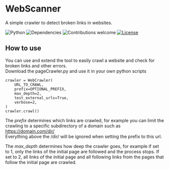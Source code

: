 # WebScanner

A simple crawler to detect broken links in websites.

![Python](https://img.shields.io/pypi/pyversions/webscanner.svg)
![Dependencies](https://img.shields.io/badge/dependencies-up%20to%20date-brightgreen.svg)
![Contributions welcome](https://img.shields.io/badge/contributions-welcome-orange.svg)
[![License](https://img.shields.io/badge/license-MIT-blue.svg)](https://opensource.org/licenses/MIT)


## How to use

You can use and extend the tool to easily crawl a website and check for broken links and other errors.  
Download the pageCrawler.py and use it in your own python scripts

    crawler = WebCrawler(
        URL_TO_CRAWL,
        prefix=OPTIONAL_PREFIX,
        max_depth=2,
        test_external_urls=True,
        verbose=2,
    )
    crawler.crawl()

The *prefix* determines which links are crawled, for example you can limit the crawling to a specific subdirectory of a domain such as https://domain.com/dir/  
Everything above the /dir/ will be ignored when setting the prefix to this url.

The *max_depth* determines how deep the crawler goes, for example if set to 1, only the links of the initial page are followed and the process stops. If set to 2, all links of the initial page and all following links from the pages that follow the initial page are crawled.